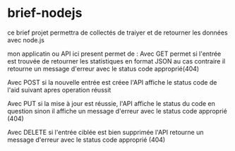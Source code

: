 # brief-nodejs
ce brief projet permettra de collectés de traiyer et de retourner les données avec node.js

mon applicatin ou API ici present permet de :
Avec GET permet si l'entrée est trouvée de retourner les statistiques en format JSON au cas contraire il retourne un message d'erreur avec le status code approprié(404)

Avec POST si la nouvelle entrée  est créee l'API affiche le status code de l'aid suivant apres operation réussit

 Avec PUT si la mise à jour est réussie, l'API affiche le status du code en question sinon il affiche un message d'erreur avec le status code approprié (404)
 
 Avec DELETE si l'entrée ciblée est bien supprimée l'API retourne un message d'erreur avec le status code approprié (404)
